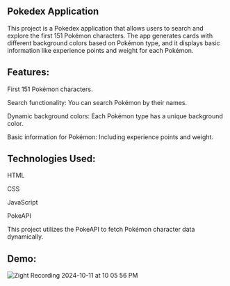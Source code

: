 ## Pokedex Application

This project is a Pokedex application that allows users to search and explore the first 151 Pokémon characters. The app generates cards with different background colors based on Pokémon type, and it displays basic information like experience points and weight for each Pokémon.

## Features:

First 151 Pokémon characters.

Search functionality: You can search Pokémon by their names.

Dynamic background colors: Each Pokémon type has a unique background color.

Basic information for Pokémon: Including experience points and weight.


## Technologies Used:

HTML

CSS

JavaScript

PokeAPI

This project utilizes the PokeAPI to fetch Pokémon character data dynamically.

## Demo:
![Zight Recording 2024-10-11 at 10 05 56 PM](https://github.com/user-attachments/assets/0499dd3c-f0a0-47ec-8cfc-ec94f488560d)

